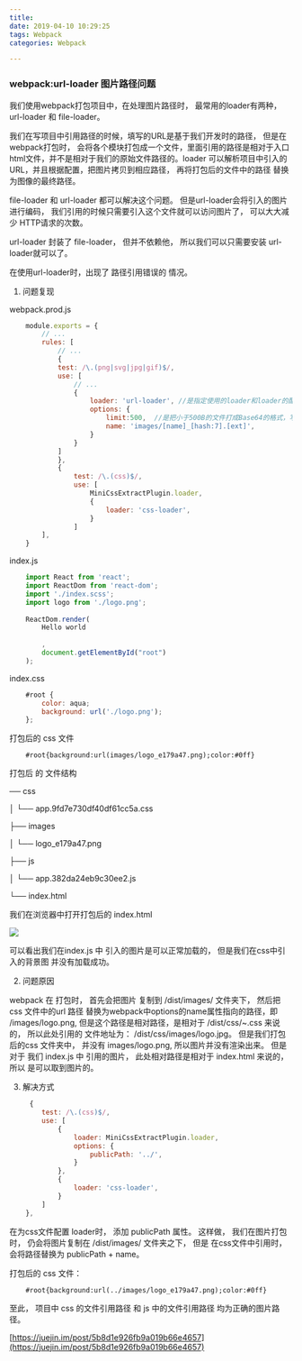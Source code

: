 ```yaml
---
title: 
date: 2019-04-10 10:29:25
tags: Webpack
categories: Webpack

---
```

### webpack:url-loader 图片路径问题

我们使用webpack打包项目中，在处理图片路径时， 最常用的loader有两种， url-loader 和 file-loader。

我们在写项目中引用路径的时候，填写的URL是基于我们开发时的路径， 但是在webpack打包时， 会将各个模块打包成一个文件，里面引用的路径是相对于入口html文件，并不是相对于我们的原始文件路径的。loader 可以解析项目中引入的URL，并且根据配置，把图片拷贝到相应路径， 再将打包后的文件中的路径 替换为图像的最终路径。

file-loader 和 url-loader 都可以解决这个问题。 但是url-loader会将引入的图片进行编码， 我们引用的时候只需要引入这个文件就可以访问图片了， 可以大大减少 HTTP请求的次数。

url-loader 封装了 file-loader， 但并不依赖他， 所以我们可以只需要安装 url-loader就可以了。

在使用url-loader时，出现了 路径引用错误的 情况。

1.  问题复现

webpack.prod.js
```js
    module.exports = {
        // ...
        rules: [
            // ...
            {
            test: /\.(png|svg|jpg|gif)$/,
            use: [
                // ...
                {
                    loader: 'url-loader', //是指定使用的loader和loader的配置参数
                    options: {
                        limit:500,  //是把小于500B的文件打成Base64的格式，写入JS
                        name: 'images/[name]_[hash:7].[ext]',
                    }
                }
            ]
            },
            {
                test: /\.(css)$/,
                use: [
                    MiniCssExtractPlugin.loader,
                    {
                        loader: 'css-loader',
                    }
                ]
        ],
    }
```


index.js
```js
    import React from 'react';
    import ReactDom from 'react-dom';
    import './index.scss';
    import logo from './logo.png';
    
    ReactDom.render(
        Hello world
            
        ,
        document.getElementById("root")
    );
```

index.css
```js
    #root {
        color: aqua;
        background: url('./logo.png');
    };
```

打包后的 css 文件
```
    #root{background:url(images/logo_e179a47.png);color:#0ff}
```

打包后 的 文件结构

── css

│   └── app.9fd7e730df40df61cc5a.css

├── images

│   └── logo\_e179a47.png

├── js

│  └── app.382da24eb9c30ee2.js

└── index.html

我们在浏览器中打开打包后的 index.html

![](https://user-gold-cdn.xitu.io/2018/9/3/1659f420ecd33c50?imageView2/0/w/1280/h/960/format/webp/ignore-error/1)

可以看出我们在index.js 中 引入的图片是可以正常加载的， 但是我们在css中引入的背景图 并没有加载成功。

2.  问题原因

webpack 在 打包时， 首先会把图片 复制到 /dist/images/ 文件夹下， 然后把 css 文件中的url 路径 替换为webpack中options的name属性指向的路径，即 /images/logo.png, 但是这个路径是相对路径，是相对于 /dist/css/~.css 来说的， 所以此处引用的 文件地址为： /dist/css/images/logo.jpg。 但是我们打包后的css 文件夹中， 并没有 images/logo.png, 所以图片并没有渲染出来。 但是 对于 我们 index.js 中 引用的图片， 此处相对路径是相对于 index.html 来说的， 所以 是可以取到图片的。

3.  解决方式
```js
     {
        test: /\.(css)$/,
        use: [
            {
                loader: MiniCssExtractPlugin.loader,
                options: {
                    publicPath: '../',
                }
            },
            {
                loader: 'css-loader',
            }
        ]
    },
```

在为css文件配置 loader时， 添加 publicPath 属性。 这样做， 我们在图片打包时， 仍会将图片复制在 /dist/images/ 文件夹之下， 但是 在css文件中引用时， 会将路径替换为 publicPath + name。

打包后的 css 文件：
```
    #root{background:url(../images/logo_e179a47.png);color:#0ff}
```

至此， 项目中 css 的文件引用路径 和 js 中的文件引用路径 均为正确的图片路径。

[https://juejin.im/post/5b8d1e926fb9a019b66e4657](https://juejin.im/post/5b8d1e926fb9a019b66e4657)
